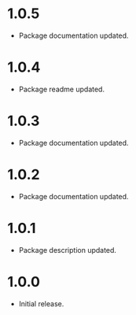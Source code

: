 # 1.0.5
- Package documentation updated.
# 1.0.4
- Package readme updated.
# 1.0.3
- Package documentation updated.
# 1.0.2
- Package documentation updated.
# 1.0.1
- Package description updated.
# 1.0.0
- Initial release.
